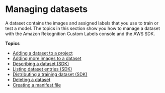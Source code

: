 # Managing datasets<a name="managing-dataset"></a>

A dataset contains the images and assigned labels that you use to train or test a model\. The topics in this section show you how to manage a dataset with the Amazon Rekognition Custom Labels console and the AWS SDK\. 

**Topics**
+ [Adding a dataset to a project](md-add-dataset.md)
+ [Adding more images to a dataset](md-add-images.md)
+ [Describing a dataset \(SDK\)](md-describing-dataset-sdk.md)
+ [Listing dataset entries \(SDK\)](md-listing-dataset-entries-sdk.md)
+ [Distributing a training dataset \(SDK\)](md-distributing-datasets.md)
+ [Deleting a dataset](md-delete-dataset.md)
+ [Creating a manifest file](md-create-manifest-file.md)